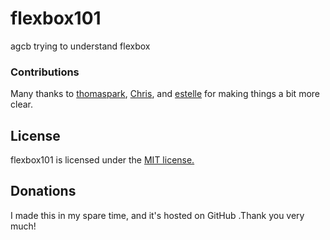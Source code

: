 # flexbox101
agcb trying to understand flexbox


### Contributions
Many thanks to [thomaspark](https://github.com/thomaspark/flexboxfroggy), [Chris](https://css-tricks.com/snippets/css/a-guide-to-flexbox/), and [estelle](https://github.com/estelle) for making things a bit more clear.



## License
flexbox101 is licensed under the [MIT license.](https://github.com/agcb/flexbox101/LICENSE.txt)

## Donations
I made this in my spare time, and it's hosted on GitHub .Thank you very much!


